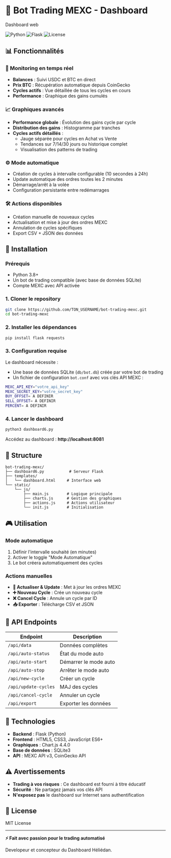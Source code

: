 # 🤖 Bot Trading MEXC - Dashboard

Dashboard web

![Python](https://img.shields.io/badge/Python-3.8+-blue.svg)
![Flask](https://img.shields.io/badge/Flask-2.0+-green.svg)
![License](https://img.shields.io/badge/license-MIT-blue.svg)

## 📊 Fonctionnalités

### 🎯 Monitoring en temps réel
- **Balances** : Suivi USDC et BTC en direct
- **Prix BTC** : Récupération automatique depuis CoinGecko
- **Cycles actifs** : Vue détaillée de tous les cycles en cours
- **Performance** : Graphique des gains cumulés

### 📈 Graphiques avancés
- **Performance globale** : Évolution des gains cycle par cycle
- **Distribution des gains** : Histogramme par tranches
- **Cycles actifs détaillés** : 
  - Jauge séparée pour cycles en Achat vs Vente
  - Tendances sur 7/14/30 jours ou historique complet
  - Visualisation des patterns de trading

### ⚙️ Mode automatique
- Création de cycles à intervalle configurable (10 secondes à 24h)
- Update automatique des ordres toutes les 2 minutes
- Démarrage/arrêt à la volée
- Configuration persistante entre redémarrages

### 🛠️ Actions disponibles
- Création manuelle de nouveaux cycles
- Actualisation et mise à jour des ordres MEXC
- Annulation de cycles spécifiques
- Export CSV + JSON des données

## 🚀 Installation

### Prérequis
- Python 3.8+
- Un bot de trading compatible (avec base de données SQLite)
- Compte MEXC avec API activée

### 1. Cloner le repository
```bash
git clone https://github.com/TON_USERNAME/bot-trading-mexc.git
cd bot-trading-mexc
```

### 2. Installer les dépendances
```bash
pip install flask requests
```

### 3. Configuration requise

Le dashboard nécessite :
- Une base de données SQLite (`db/bot.db`) créée par votre bot de trading
- Un fichier de configuration `bot.conf` avec vos clés API MEXC :
```bash
MEXC_API_KEY="votre_api_key"
MEXC_SECRET_KEY="votre_secret_key"
BUY_OFFSET= A DEFINIR
SELL_OFFSET= A DEFINIR
PERCENT= A DEFINIR
```

### 4. Lancer le dashboard
```bash
python3 dashboard6.py
```

Accédez au dashboard : **http://localhost:8081**

## 📁 Structure
```
bot-trading-mexc/
├── dashboard6.py           # Serveur Flask
├── templates/
│   └── dashboard.html     # Interface web
└── static/
    └── js/
        ├── main.js        # Logique principale
        ├── charts.js      # Gestion des graphiques
        ├── actions.js     # Actions utilisateur
        └── init.js        # Initialisation
```

## 🎮 Utilisation

### Mode automatique
1. Définir l'intervalle souhaité (en minutes)
2. Activer le toggle "Mode Automatique"
3. Le bot créera automatiquement des cycles

### Actions manuelles
- **🔄 Actualiser & Update** : Met à jour les ordres MEXC
- **➕ Nouveau Cycle** : Crée un nouveau cycle
- **❌ Cancel Cycle** : Annule un cycle par ID
- **📥 Exporter** : Télécharge CSV et JSON

## 🔧 API Endpoints

| Endpoint | Description |
|----------|-------------|
| `/api/data` | Données complètes |
| `/api/auto-status` | État du mode auto |
| `/api/auto-start` | Démarrer le mode auto |
| `/api/auto-stop` | Arrêter le mode auto |
| `/api/new-cycle` | Créer un cycle |
| `/api/update-cycles` | MAJ des cycles |
| `/api/cancel-cycle` | Annuler un cycle |
| `/api/export` | Exporter les données |

## 🎨 Technologies

- **Backend** : Flask (Python)
- **Frontend** : HTML5, CSS3, JavaScript ES6+
- **Graphiques** : Chart.js 4.4.0
- **Base de données** : SQLite3
- **API** : MEXC API v3, CoinGecko API

## ⚠️ Avertissements

- **Trading à vos risques** : Ce dashboard est fourni à titre éducatif
- **Sécurité** : Ne partagez jamais vos clés API
- **N'exposez pas** le dashboard sur Internet sans authentification

## 📝 License

MIT License

---

**⚡ Fait avec passion pour le trading automatisé**

Developeur et concepteur du Dashboard Héliédan.
